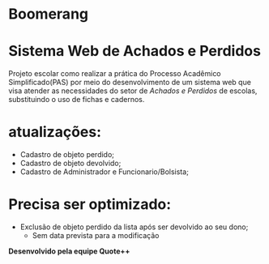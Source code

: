 # Boomerang

# Sistema Web de Achados e Perdidos
Projeto escolar como realizar a prática do Processo Acadêmico Simplificado(PAS) por meio do desenvolvimento de um sistema web que visa atender as necessidades do setor de _Achados e Perdidos_ de escolas, substituindo o uso de fichas e cadernos. 

# atualizações:
* Cadastro de objeto perdido;
* Cadastro de objeto devolvido;
* Cadastro de Administrador e Funcionario/Bolsista;

# Precisa ser optimizado:
* Exclusão de objeto perdido da lista após ser devolvido ao seu dono;
  * Sem data prevista para a modificação

**Desenvolvido pela equipe Quote++**